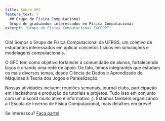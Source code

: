 ```yaml
---
title: Sobre GFC
feature_text: |
  ## Grupo de Física Computacional
  Grupo de graduandos interessados em Física Computacional
excerpt: "Grupo de Física Computacional EXCERPT"
---
```


Olá! Somos o Grupo de Física Computacional da UFRGS, um coletivo de estudantes interessados em aplicar conceitos físicos em simulações e modelagens computacionais.

O GFC tem como objetivo fortalecer a comunidade de alunos, fortalecendo laços e criando uma rede de apoio. De fato, temos integrantes que estudam os mais diversos temas, desde Ciência de Dados e Aprendizado de Máquinas à Teoria dos Jogos e Paralelização.

Nossas atividades incluem: reuniões semanais, journal clubs, participação em Hackathons e produção de tutoriais e projetos.  Tudo isso em conjunto com um discord muito ativo e informativo ;). Estamos também organizando a I Escola de Inverno de Física Computacional, mais detalhes em breve!



Se interessou? [Faça parte!](https://docs.google.com/forms/d/e/1FAIpQLSf7Sdbl3MiRGJKav5JRwPb61HzWJ7OUOZ2Kt3vXS3sIESBRhw/viewform)
